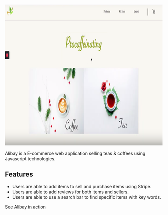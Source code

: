 <img src="Images/header.png" height="450px"></img>

Alibay is a E-commerce web application selling teas & coffees using Javascript technologies.

## Features
- Users are able to add items to sell and purchase items using Stripe.
- Users are able to add reviews for both items and sellers.
- Users are able to use a search bar to find specific items with key words. 

[See Alibay in action](https://www.youtube.com/watch?v=nv8KnEQLgDM&feature=youtu.be)
